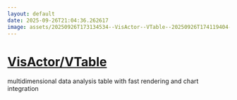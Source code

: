 ```yaml
---
layout: default
date: 2025-09-26T21:04:36.262617
image: assets/20250926T173134534--VisActor--VTable--20250926T174119404--cropped.png
---
```


# [VisActor/VTable](https://github.com/VisActor/VTable)

multidimensional data analysis table with fast rendering and chart integration
